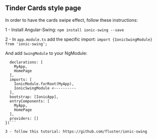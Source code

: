 ## Tinder Cards style page

In order to have the cards swipe effect, follow these instructions:

1 - Install Angular-Swing:
`npm install ionic-swing --save`

2 - In `app.module.ts` add the specific import:
`import {IonicSwingModule} from 'ionic-swing';`

And add `SwingModule` to your NgModule:
```@NgModule({
  declarations: [
    MyApp,
    HomePage
  ],
  imports: [
    IonicModule.forRoot(MyApp),
    IonicSwingModule <----------
  ],
  bootstrap: [IonicApp],
  entryComponents: [
    MyApp,
    HomePage
  ],
  providers: []
})```

3 - follow this tutorial: https://github.com/fluster/ionic-swing